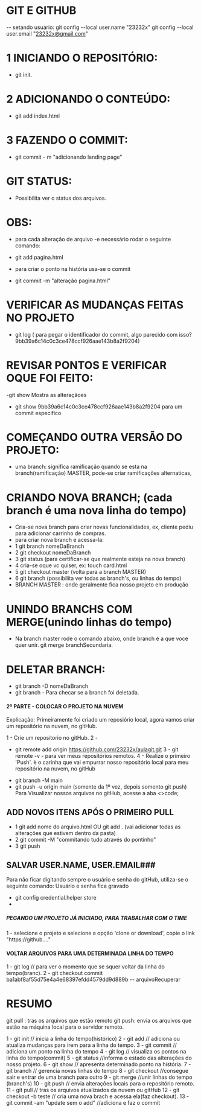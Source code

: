 # GIT E GITHUB

-- setando usuário:
git config --local user.name "23232x"
git config --local user.email "23232x@gmail.com"

# 1 INICIANDO O REPOSITÓRIO:

- git init.

# 2 ADICIONANDO O CONTEÚDO:

- git add index.html

# 3 FAZENDO O COMMIT:

- git commit - m "adicionando landing page"

# GIT STATUS:

- Possibilita ver o status dos arquivos.

# OBS:

- para cada alteração de arquivo -e necessário rodar o seguinte comando:

* git add pagina.html

- para criar o ponto na história usa-se o commit

* git commit -m "alteração pagina.html"

# VERIFICAR AS MUDANÇAS FEITAS NO PROJETO

- git log ( para pegar o identificador do commit, algo parecido com isso? 9bb39a6c14c0c3ce478ccf926aae143b8a2f9204)

# REVISAR PONTOS E VERIFICAR OQUE FOI FEITO:

-git show
Mostra as alteraçãoes

- git show 9bb39a6c14c0c3ce478ccf926aae143b8a2f9204
  para um commit especifico

# COMEÇANDO OUTRA VERSÃO DO PROJETO:

- uma branch: significa ramificação
  quando se esta na branch(ramificação) MASTER, pode-se criar ramificações alternaticas,

# CRIANDO NOVA BRANCH; (cada branch é uma nova linha do tempo)

- Cria-se nova branch para criar novas funcionalidades, ex, cliente pediu para adicionar carrinho de compras.
- para criar nova branch e acessa-la:
- 1 git branch nomeDaBranch
- 2 git checkout nomeDaBranch
- 3 git status (para certificar-se que realmente esteja na nova branch)
- 4 cria-se oque vc quiser, ex: touch card.html
- 5 git checkout master (volta para a branch MASTER)
- 6 git branch (possibilita ver todas as branch's, ou linhas do tempo)
- BRANCH MASTER : onde geralmente fica nosso projeto em produção

# UNINDO BRANCHS COM MERGE(unindo linhas do tempo)

- Na branch master rode o comando abaixo, onde branch é a que voce quer unir.
  git merge branchSecundaria.

# DELETAR BRANCH:

- git branch -D nomeDaBranch
- git branch - Para checar se a branch foi deletada.

#### 2º PARTE - COLOCAR O PROJETO NA NUVEM

Explicação:
Primeiramente foi criado um reposiório local, agora vamos criar um repositório na nuvem, no gitHub.

1 - Crie um repositorio no gitHub.
2 -

- git remote add origin https://github.com/23232x/aulagit.git
  3 - git remote -v - para ver meus repositórios remotos.
  4 - Realize o primeiro 'Push'.
  è o carinha que vai empurrar nosso repositório local para meu repositório na nuvem, no gitHub

* git branch -M main
* git push -u origin main (somente da 1º vez, depois somento git push)
  Para Visualizar nossos arquivos no gitHub, acesse a aba <>code;

## ADD NOVOS ITENS APÓS O PRIMEIRO PULL

- 1 git add nome do arquivo.html
  OU
  git add . (vai adicionar todas as alterações que estivem dentro da pasta)
- 2 git commit -M "commitando tudo através do pontinho"
- 3 git push

## SALVAR USER.NAME, USER.EMAIL###

Para não ficar digitando sempre o usuário e senha do gitHub, utiliza-se o seguinte comando: Usuário e senha fica gravado

- git config credential.helper store
-

##### PEGANDO UM PROJETO JÁ INICIADO, PARA TRABALHAR COM O TIME

1 - selecione o projeto e selecione a opção 'clone or download', copie o link "https://github...."

#### VOLTAR ARQUIVOS PARA UMA DETERMINADA LINHA DO TEMPO

1 - git log // para ver o momento que se squer voltar da linha do tempo(branc).
2 - git checkout commit ba1abf8af55d75e4a4e68397efdd4579dd9d889b -- arquivoRecuperar

# RESUMO

git pull : tras os arquivos que estão remoto
git push: envia os arquivos que estão na máquina local para o servidor remoto.

1 - git init // inicia a linha do tempo(histórico)
2 - git add // adiciona ou atualiza mudanças para irem para a linha do tempo.
3 - git commit // adiciona um ponto na linha do tempo
4 - git log // visualiza os pontos na linha do tempo(commit)
5 - git status //informa o estado das alterações do nosso projeto.
6 - git show // apresenta determinado ponto na história.
7 - git branch // gerencia novas linhas do tempo
8 - git checkout //consegue sair e entrar de uma branch para outro
9 - git merge //unir linhas do tempo (branch's)
10 - git push // envia alterações locais para o repositório remoto.
11 - git pull // tras os arquivos atualizados da nuvem ou gitHub
12 - git checkout -b teste // cria uma nova brach e acessa ela(faz checkout).
13 - git commit -am "update sem o add" //adiciona e faz o commit
